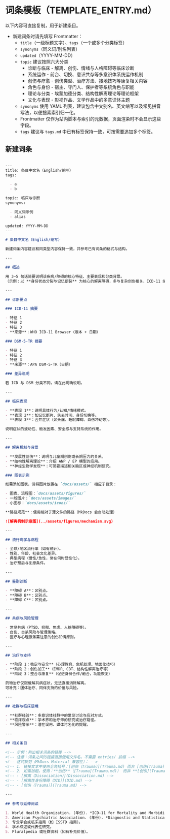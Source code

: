 # 词条模板（TEMPLATE_ENTRY.md）

以下内容可直接复制，用于新建条目。

- 新建词条时请先填写 Frontmatter：
  - `title`（一级标题文字）、`tags`（一个或多个分类标签）
  - `synonyms`（同义词/别名列表）
  - `updated`（YYYY-MM-DD）
  - `topic` 建议按照六大分类
    - 诊断与临床 - 解离、创伤、情绪与人格障碍等临床诊断
    - 系统运作 - 前台、切换、意识共存等多意识体系统运作机制
    - 创伤与疗愈 - 创伤类型、治疗方法、接地技巧等康复相关内容
    - 角色与身份 - 宿主、守门人、保护者等系统角色与职能
    - 理论与分类 - 埃蒙加德分类、结构性解离理论等理论框架
    - 文化与表现 - 影视作品、文学作品中的多意识体主题
  - `synonyms` 使用 YAML 列表，建议包含中文别名、英文缩写以及常见拼音写法，以便搜索索引归一化。
  - Frontmatter 仅作为站内脚本与索引的元数据，页面渲染时不会显示这些字段。
  - `tags` 建议与 `tags.md` 中已有标签保持一致，可按需要追加多个标签。

## 新建词条

```markdown

---
title: 条目中文名（English/缩写）
tags:

  - a
  - b

topic: 临床与诊断
synonyms:

  - 同义词示例
  - alias

updated: YYYY-MM-DD
---

# 条目中文名（English/缩写）

新建词条内容建议和同类型内容保持一致，并参考已有词条的格式与结构。

---

## 概述

用 3–5 句话简要说明该疾病/障碍的核心特征、主要表现和分类背景。
（示例：以 **身份状态分裂与记忆断裂** 为核心的解离障碍，多与复杂创伤相关，ICD-11 编码为 6Bxx，DSM-5-TR 使用相应诊断名称。）

---

## 诊断要点

### ICD-11 摘要

- 特征 1
- 特征 2
- 特征 3
- **来源**：WHO ICD-11 Browser（版本 + 日期）

### DSM-5-TR 摘要

- 特征 1
- 特征 2
- 特征 3
- **来源**：APA DSM-5-TR（日期）

### 差异说明

若 ICD 与 DSM 分类不同，请在此明确说明。

---

## 临床表现

- **表现 1**：说明具体行为/认知/情绪模式。
- **表现 2**：如记忆断片、失去时间、身份切换等。
- **表现 3**：合并症状（如头痛、睡眠障碍、自伤冲动等）。

说明症状的波动性、触发因素、安全感与支持系统的作用。

---

## 解离机制与背景

- **发展性创伤**：说明与儿童期创伤或长期压力的关系。
- **结构性解离理论**：介绍 ANP / EP 模型的应用。
- **神经生物学发现**：可简要描述相关脑区或神经机制研究。

### 图表示例

如需添加图表，请将图片放置在 `docs/assets/` 相应子目录：

- 图表、流程图：`docs/assets/figures/`
- 一般图片：`docs/assets/images/`
- 小图标：`docs/assets/icons/`

**路径规范**：使用相对于源文件的路径（MkDocs 会自动处理）

![解离机制示意图](../assets/figures/mechanism.svg)

---

## 流行病学与病程

- 全球/地区流行率（如有统计）。
- 性别、年龄、社会文化差异。
- 典型病程（慢性/急性，常在何时显性化）。
- 治疗预后与复原条件。

---

## 鉴别诊断

- **障碍 A**：区别点。
- **障碍 B**：区别点。
- **障碍 C**：区别点。

---

## 共病与风险管理

- 常见共病（PTSD、抑郁、焦虑、人格障碍等）。
- 自伤、自杀风险与管理策略。
- 医疗与心理服务需注意的创伤知情原则。

---

## 治疗与支持

- **阶段 1：稳定与安全**（心理教育、危机处理、地面化技巧）
- **阶段 2：创伤加工**（EMDR、CBT、结构性解离治疗等）
- **阶段 3：整合与康复**（促进身份合作/融合，功能恢复）

药物治疗仅限缓解共病症状，无法直接消除解离。
可补充：团体治疗、同伴支持的价值与风险。

---

## 社群与临床语境

- **社群经验**：多意识体社群中的常见讨论与应对方式。
- **临床观点**：学术界和治疗师的研究或治疗路径。
- **风险警示**：潜在误用、媒体污名化的提醒。

---

## 相关条目

<!-- 示例：列出相关词条的链接 -->
<!-- 注意：词条之间的链接直接使用文件名，不需要 entries/ 前缀 -->
<!-- 格式规范（MkDocs Material 兼容性）： -->
<!-- 1. 链接文本中使用全角括号：[创伤（Trauma）](Trauma.md) 而非 [创伤(Trauma)](Trauma.md) -->
<!-- 2. 如需加粗，使用：**创伤**（[Trauma](Trauma.md)） 而非 **[创伤](Trauma.md)** -->
<!-- - [解离（Dissociation）](Dissociation.md) -->
<!-- - [解离性身份障碍（DID）](DID.md) -->
<!-- - [创伤（Trauma）](Trauma.md) -->

---

## 参考与延伸阅读

1. World Health Organization. (年份). *ICD-11 for Mortality and Morbidity Statistics*.
2. American Psychiatric Association. (年份). *Diagnostic and Statistical Manual of Mental Disorders (5th ed., text rev.)*.
3. 专业学会或临床指南（如 ISSTD 指南）。
4. 学术综述或代表性研究。
5. Pluralpedia 或社群资料（如有补充价值）。

```
